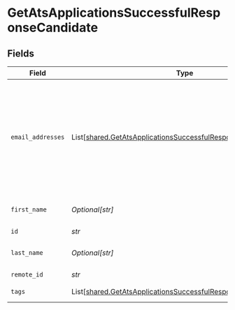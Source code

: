 # GetAtsApplicationsSuccessfulResponseCandidate


## Fields

| Field                                                                                                                                        | Type                                                                                                                                         | Required                                                                                                                                     | Description                                                                                                                                  | Example                                                                                                                                      |
| -------------------------------------------------------------------------------------------------------------------------------------------- | -------------------------------------------------------------------------------------------------------------------------------------------- | -------------------------------------------------------------------------------------------------------------------------------------------- | -------------------------------------------------------------------------------------------------------------------------------------------- | -------------------------------------------------------------------------------------------------------------------------------------------- |
| `email_addresses`                                                                                                                            | List[[shared.GetAtsApplicationsSuccessfulResponseEmailAddresses](../../models/shared/getatsapplicationssuccessfulresponseemailaddresses.md)] | :heavy_check_mark:                                                                                                                           | A list of email addresses of the candidate with an optional type. If an email address is invalid, it will be filtered out.                   |                                                                                                                                              |
| `first_name`                                                                                                                                 | *Optional[str]*                                                                                                                              | :heavy_check_mark:                                                                                                                           | First name of the candidate.                                                                                                                 |                                                                                                                                              |
| `id`                                                                                                                                         | *str*                                                                                                                                        | :heavy_check_mark:                                                                                                                           | N/A                                                                                                                                          |                                                                                                                                              |
| `last_name`                                                                                                                                  | *Optional[str]*                                                                                                                              | :heavy_check_mark:                                                                                                                           | Last name of the candidate.                                                                                                                  |                                                                                                                                              |
| `remote_id`                                                                                                                                  | *str*                                                                                                                                        | :heavy_check_mark:                                                                                                                           | N/A                                                                                                                                          |                                                                                                                                              |
| `tags`                                                                                                                                       | List[[shared.GetAtsApplicationsSuccessfulResponseTags](../../models/shared/getatsapplicationssuccessfulresponsetags.md)]                     | :heavy_check_mark:                                                                                                                           | N/A                                                                                                                                          | {"id":"26vafvWSRmbhNcxJYqjCzuJg","remote_id":"32","name":"High Potential"}                                                                   |